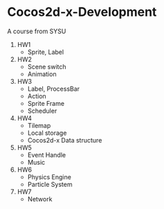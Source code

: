 # Cocos2d-x-Development
A course from SYSU

1. HW1
    - Sprite, Label
2. HW2
    - Scene switch
    - Animation
3. HW3
    - Label, ProcessBar
    - Action
    - Sprite Frame
    - Scheduler
4. HW4
    - Tilemap
    - Local storage
    - Cocos2d-x Data structure
5. HW5
    - Event Handle
    - Music
6. HW6
    - Physics Engine
    - Particle System
7. HW7
    - Network
